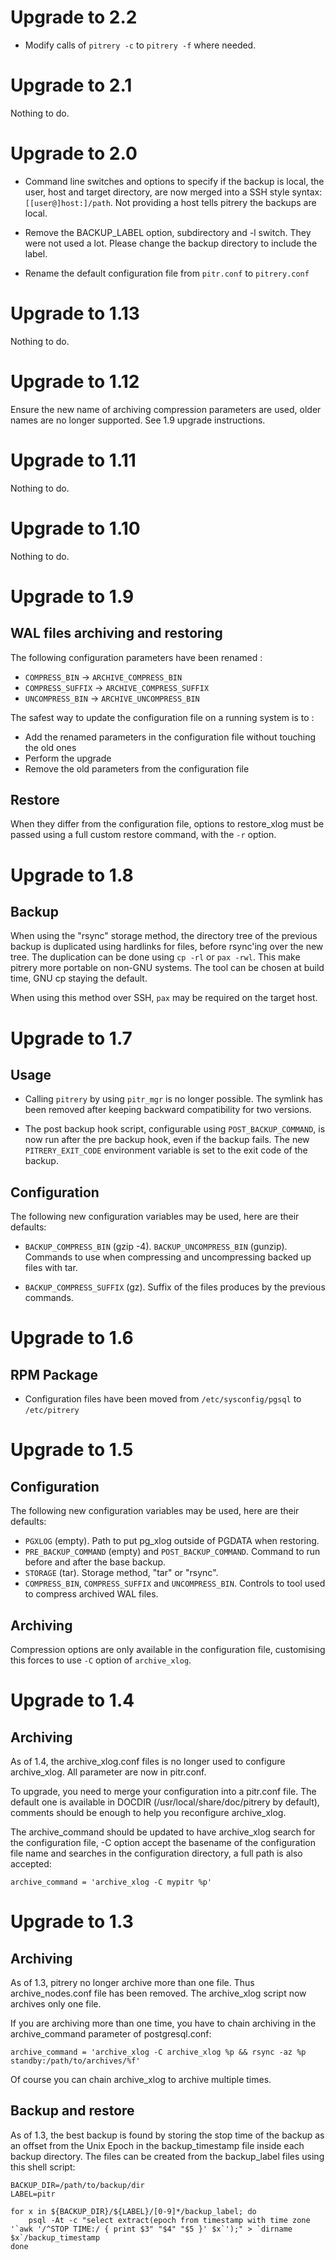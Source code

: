 Upgrade to 2.2
==============

* Modify calls of `pitrery -c` to `pitrery -f` where needed.

Upgrade to 2.1
==============

Nothing to do.


Upgrade to 2.0
==============

* Command line switches and options to specify if the backup is local, the user, host and target directory, are now merged into a SSH style syntax: `[[user@]host:]/path`. Not providing a host tells pitrery the backups are local.

* Remove the BACKUP_LABEL option, subdirectory and -l switch. They were not used a lot. Please change the backup directory to include the label.

* Rename the default configuration file from `pitr.conf` to `pitrery.conf`


Upgrade to 1.13
===============

Nothing to do.


Upgrade to 1.12
===============

Ensure the new name of archiving compression parameters are used, older
names are no longer supported. See 1.9 upgrade instructions.


Upgrade to 1.11
===============

Nothing to do.


Upgrade to 1.10
===============

Nothing to do.


Upgrade to 1.9
==============

WAL files archiving and restoring
---------------------------------

The following configuration parameters have been renamed :

* `COMPRESS_BIN` -> `ARCHIVE_COMPRESS_BIN`
* `COMPRESS_SUFFIX` -> `ARCHIVE_COMPRESS_SUFFIX`
* `UNCOMPRESS_BIN` -> `ARCHIVE_UNCOMPRESS_BIN`

The safest way to update the configuration file on a running system is to :

- Add the renamed parameters in the configuration file without
  touching the old ones
- Perform the upgrade
- Remove the old parameters from the configuration file


Restore
-------

When they differ from the configuration file, options to restore_xlog
must be passed using a full custom restore command, with the `-r`
option.


Upgrade to 1.8
==============

Backup
------

When using the "rsync" storage method, the directory tree of the
previous backup is duplicated using hardlinks for files, before
rsync'ing over the new tree. The duplication can be done using `cp
-rl` or `pax -rwl`. This make pitrery more portable on non-GNU
systems. The tool can be chosen at build time, GNU cp staying the
default.

When using this method over SSH, `pax` may be required on the target host.


Upgrade to 1.7
==============

Usage
-----

* Calling `pitrery` by using `pitr_mgr` is no longer possible. The
  symlink has been removed after keeping backward compatibility for
  two versions.

* The post backup hook script, configurable using
  `POST_BACKUP_COMMAND`, is now run after the pre backup hook, even if
  the backup fails. The new `PITRERY_EXIT_CODE` environment variable
  is set to the exit code of the backup.

Configuration
-------------

The following new configuration variables may be used, here are their
defaults:

* `BACKUP_COMPRESS_BIN` (gzip -4). `BACKUP_UNCOMPRESS_BIN`
  (gunzip). Commands to use when compressing and uncompressing backed
  up files with tar.

* `BACKUP_COMPRESS_SUFFIX` (gz). Suffix of the files produces by the
  previous commands.


Upgrade to 1.6
==============

RPM Package
-----------

* Configuration files have been moved from `/etc/sysconfig/pgsql` to
  `/etc/pitrery`


Upgrade to 1.5
==============

Configuration
-------------

The following new configuration variables may be used, here are their
defaults:

* `PGXLOG` (empty). Path to put pg_xlog outside of PGDATA when
  restoring.
* `PRE_BACKUP_COMMAND` (empty) and `POST_BACKUP_COMMAND`. Command to
  run before and after the base backup.
* `STORAGE` (tar). Storage method, "tar" or "rsync".
* `COMPRESS_BIN`, `COMPRESS_SUFFIX` and `UNCOMPRESS_BIN`. Controls to
  tool used to compress archived WAL files.


Archiving
---------

Compression options are only available in the configuration file,
customising this forces to use `-C` option of `archive_xlog`.


Upgrade to 1.4
==============

Archiving
---------

As of 1.4, the archive_xlog.conf files is no longer used to configure
archive_xlog. All parameter are now in pitr.conf.

To upgrade, you need to merge your configuration into a pitr.conf
file. The default one is available in DOCDIR
(/usr/local/share/doc/pitrery by default), comments should be enough
to help you reconfigure archive_xlog.

The archive_command should be updated to have archive_xlog search for
the configuration file, -C option accept the basename of the
configuration file name and searches in the configuration directory, a
full path is also accepted:

    archive_command = 'archive_xlog -C mypitr %p'



Upgrade to 1.3
==============

Archiving
---------

As of 1.3, pitrery no longer archive more than one file. Thus
archive_nodes.conf file has been removed. The archive_xlog script now
archives only one file.

If you are archiving more than one time, you have to chain archiving
in the archive_command parameter of postgresql.conf:

    archive_command = 'archive_xlog -C archive_xlog %p && rsync -az %p standby:/path/to/archives/%f'

Of course you can chain archive_xlog to archive multiple times.


Backup and restore
------------------

As of 1.3, the best backup is found by storing the stop time of the
backup as an offset from the Unix Epoch in the backup_timestamp file
inside each backup directory. The files can be created from the
backup_label files using this shell script:

    BACKUP_DIR=/path/to/backup/dir
    LABEL=pitr
    
    for x in ${BACKUP_DIR}/${LABEL}/[0-9]*/backup_label; do
        psql -At -c "select extract(epoch from timestamp with time zone '`awk '/^STOP TIME:/ { print $3" "$4" "$5 }' $x`');" > `dirname $x`/backup_timestamp
    done


